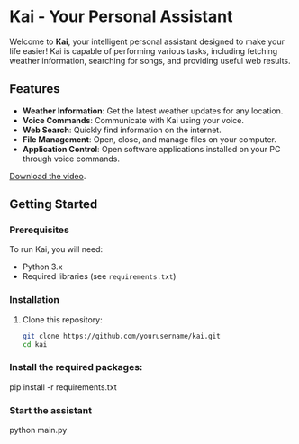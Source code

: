 # Kai - Your Personal Assistant

Welcome to **Kai**, your intelligent personal assistant designed to make your life easier! Kai is capable of performing various tasks, including fetching weather information, searching for songs, and providing useful web results.

## Features

- **Weather Information**: Get the latest weather updates for any location.
- **Voice Commands**: Communicate with Kai using your voice.
- **Web Search**: Quickly find information on the internet.
- **File Management**: Open, close, and manage files on your computer.
- **Application Control**: Open software applications installed on your PC through voice commands.


[Download the video](F:\check\KAI\KAI\docs\voice-interaction-animation.mp4).

## Getting Started

### Prerequisites

To run Kai, you will need:

- Python 3.x
- Required libraries (see `requirements.txt`)

### Installation

1. Clone this repository:
   ```bash
   git clone https://github.com/yourusername/kai.git
   cd kai
### Install the required packages:
pip install -r requirements.txt

### Start the assistant
python main.py
